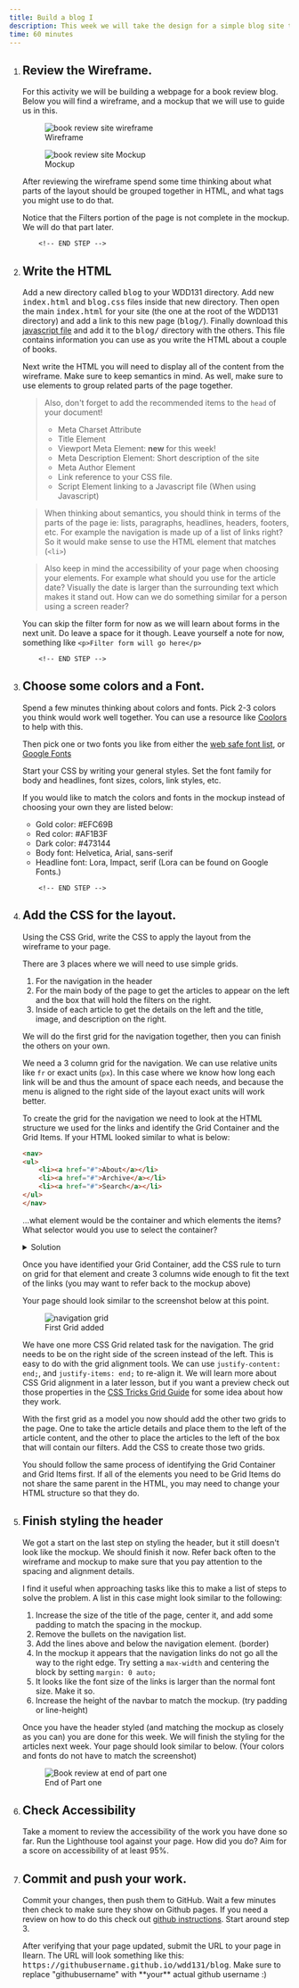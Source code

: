 ```yaml
---
title: Build a blog I
description: This week we will take the design for a simple blog site that you developed in this week's <a href="https://byui-cit.github.io/learning-modules/modules/design/design-basics/ponder1/">Design a Book Review Site</a> activity and build it with HTML and CSS.
time: 60 minutes
---
```


<ol >
<li>
		<!-- START STEP -->
		<h2>Review the Wireframe.</h2>
		<p>
			For this activity we will be building a webpage for a book review
			blog. Below you will find a wireframe, and a mockup that we will
			use to guide us in this.
			</p>
			<div class="fig-block">
		<figure>
			<img
				src="https://byui-cit.github.io/learning-modules/img/design-wireframe-final.png"
				alt="book review site wireframe"
			/>
			<figcaption>Wireframe</figcaption>
		</figure>
		<figure>
			<img
				src="/assets/images/book-review-mockup.jpeg"
				alt="book review site Mockup"
			/>
			<figcaption>Mockup</figcaption>
		</figure>
		</div>
		<p>
			After reviewing the wireframe spend some time thinking about what
			parts of the layout should be grouped together in HTML, and what
			tags you might use to do that.
		</p>
		<p class="callout">
			Notice that the Filters portion of the page is not complete in the
			mockup. We will do that part later.
		</p>

		<!-- END STEP -->
</li>
<li>
		<!-- START STEP -->
		<h2>Write the HTML</h2>
		<p>
			Add a new directory called <kbd>blog</kbd> to your WDD131
			directory. Add new <kbd>index.html</kbd> and
			<kbd>blog.css</kbd> files inside that new directory. Then open the
			main <kbd>index.html</kbd> for your site (the one at the root of
			the WDD131 directory) and add a link to this new page
			(<kbd>blog/</kbd>). Finally download this
			<a href="/examples/blog/articles.js">javascript file</a> and add
			it to the <kbd>blog/</kbd> directory with the others. This file
			contains information you can use as you write the HTML about a
			couple of books.
		</p>
		<p>
			Next write the HTML you will need to display all of the content
			from the wireframe. Make sure to keep semantics in mind. As well,
			make sure to use elements to group related parts of the page
			together.
		</p>

> Also, don't forget to add the recommended items to the `head` of your document!
>
> - Meta Charset Attribute
> - Title Element
> - Viewport Meta Element: **new** for this week!
> - Meta Description Element: Short description of the site
> - Meta Author Element
> - Link reference to your CSS file.
> - Script Element linking to a Javascript file (When using Javascript)

> When thinking about semantics, you should think in terms of the parts of the page ie: lists, paragraphs, headlines, headers, footers, etc. For example the navigation is made up of a list of links right? So it would make sense to use the HTML element that matches (`<li>`)

>Also keep in mind the accessibility of your page when choosing your elements. For example what should you use for the article date? Visually the date is larger than the surrounding text which makes it stand out. How can we do something similar for a person using a screen reader?</p>

You can skip the filter form for now as we will learn about forms in the next unit. Do leave a space for it though. Leave yourself a note for now, something like `<p>Filter form will go here</p>`

		<!-- END STEP -->
</li>
<li>
		<!-- START STEP -->
		<h2>Choose some colors and a Font.</h2>
<p>
			Spend a few minutes thinking about colors and fonts. Pick 2-3
			colors you think would work well together. You can use a resource
			like <a href="https://coolors.co" target="_blank">Coolors</a> to
			help with this.
		</p>
		<p>
			Then pick one or two fonts you like from either the
			<a href="https://blog.hubspot.com/website/web-safe-html-css-fonts"
				>web safe font list</a
			>, or <a href="https://fonts.google.com">Google Fonts</a>
		</p>
		<p>
			Start your CSS by writing your general styles. Set the font family
			for body and headlines, font sizes, colors, link styles, etc.
		</p>
		<div class="callout">
			<p>
				If you would like to match the colors and fonts in the mockup
				instead of choosing your own they are listed below:
			</p>
			<ul>
				<li>Gold color: #EFC69B</li>
				<li>Red color: #AF1B3F</li>
				<li>Dark color: #473144</li>
				<li>Body font: Helvetica, Arial, sans-serif</li>
				<li>
					Headline font: Lora, Impact, serif (Lora can be found on
					Google Fonts.)
				</li>
			</ul>
		</div>

		<!-- END STEP -->
</li>
<li>
		<!-- START STEP -->
		<h2>Add the CSS for the layout.</h2>
		<p>
			Using the CSS Grid, write the CSS to
			apply the layout from the wireframe to your page.
		</p>
		<p>There are 3 places where we will need to use simple grids.</p>
		<ol>
			<li>For the navigation in the header</li>
			<li>
				For the main body of the page to get the articles to appear on
				the left and the box that will hold the filters on the right.
			</li>
			<li>
				Inside of each article to get the details on the left and the
				title, image, and description on the right.
			</li>
		</ol>
		<p>
			We will do the first grid for the navigation together, then you
			can finish the others on your own.
		</p>
		<p>
			We need a 3 column grid for the navigation. We can use relative
			units like <code>fr</code> or exact units (<code>px</code>). In
			this case where we know how long each link will be and thus the
			amount of space each needs, and because the menu is aligned to the
			right side of the layout exact units will work better.
		</p>
		<p>
			To create the grid for the navigation we need to look at the HTML
			structure we used for the links and identify the Grid Container
			and the Grid Items. If your HTML looked similar to what is below:
		</p>

```html
<nav>
<ul>
	<li><a href="#">About</a></li>
	<li><a href="#">Archive</a></li>
	<li><a href="#">Search</a></li>
</ul>
</nav>
```

<p>
			...what element would be the container and which elements the items?
			What selector would you use to select the container?
		</p>
<details>
			<summary>Solution</summary>
			<p>
				Container would be the <code>ul</code>, the items would be the
				<code>li</code>. For a selector you could use something like
				<code>nav > ul</code>, OR you could add a class directly to the
				UL and use that class for a selector. IE
				<code>&lt;ul class="main-nav"&gt;</code>, and then
				<code>.main-nav</code> as the selector.
			</p>
			<p>
				You may need to adjust this based on how close your HTML for the
				navigation is to the code above.
			</p>
		</details>
<p>
			Once you have identified your Grid Container, add the CSS rule to
			turn on grid for that element and create 3 columns wide enough to
			fit the text of the links (you may want to refer back to the
			mockup above)
		</p>
<p>
			Your page should look similar to the screenshot below at this
			point.
		</p>
		<div class="fig-block">
<figure>
			<img
				src="/assets/images/book-review-nav-started.jpeg"
				alt="navigation grid"
			/>
			<figcaption>First Grid added</figcaption>
		</figure>
		</div>
<p>
			We have one more CSS Grid related task for the navigation. The grid
			needs to be on the right side of the screen instead of the left.
			This is easy to do with the grid alignment tools. We can use
			<code>justify-content: end;</code>, and
			<code>justify-items: end;</code> to re-align it. We will learn
			more about CSS Grid alignment in a later lesson, but if you want a
			preview check out those properties in the
			<a href="https://css-tricks.com/snippets/css/complete-guide-grid/"
				>CSS Tricks Grid Guide</a
			>
			for some idea about how they work.
		</p>
		<p>
			With the first grid as a model you now should add the other two
			grids to the page. One to take the article details and place them
			to the left of the article content, and the other to place the
			articles to the left of the box that will contain our filters. Add
			the CSS to create those two grids.
		</p>
		<p>
			You should follow the same process of identifying the Grid Container and Grid Items first. If all of the elements you need to
			be Grid Items do not share the same parent in the HTML, you may
			need to change your HTML structure so that they do.
		</p>
		<!-- END STEP -->
</li>
<li>
		<!-- START STEP -->
<h2>Finish styling the header</h2>
<p>
			We got a start on the last step on styling the header, but it
			still doesn't look like the mockup. We should finish it now. Refer
			back often to the wireframe and mockup to make sure that you pay
			attention to the spacing and alignment details.
		</p>
<p>
			I find it useful when approaching tasks like this to make a list
			of steps to solve the problem. A list in this case might look
			similar to the following:
		</p>
<ol>
			<li>
				Increase the size of the title of the page, center it, and add
				some padding to match the spacing in the mockup.
			</li>
			<li>Remove the bullets on the navigation list.</li>
			<li>
				Add the lines above and below the navigation element. (border)
			</li>
			<li>
				In the mockup it appears that the navigation links do not go all
				the way to the right edge. Try setting a
				<code>max-width</code> and centering the block by setting
				<code>margin: 0 auto;</code>
			</li>
			<li>
				It looks like the font size of the links is larger than the
				normal font size. Make it so.
			</li>
			<li>
				Increase the height of the navbar to match the mockup. (try
				padding or line-height)
			</li>
		</ol>
<p>
			Once you have the header styled (and matching the mockup as
			closely as you can) you are done for this week. We will finish the
			styling for the articles next week. Your page should look similar
			to below. (Your colors and fonts do not have to match the
			screenshot)
		</p>
		<div class="fig-block">
<figure>
			<img
				src="/assets/images/book-review-part-1.jpeg"
				alt="Book review at end of part one"
			/>
			<figcaption>End of Part one</figcaption>
		</figure>
		</div>
		<!-- END STEP -->
</li>
<li>
<!-- START STEP -->
<h2>Check Accessibility</h2>

Take a moment to review the accessibility of the work you have done so far. Run the Lighthouse tool against your page. How did you do?  Aim for a score on accessibility of at least 95%.

<!-- END STEP -->
</li>
<li>
<!-- START STEP -->
<h2>Commit and push your work.</h2>
<p>
			Commit your changes, then push them to GitHub. Wait a few minutes
			then check to make sure they show on Github pages. If you need a
			review on how to do this check out
			<a
				href="https://byui-cit.github.io/learning-modules/modules/general/hosting-git-gihub/ponder2/"
				>github instructions</a
			>. Start around step 3.
		</p>
<p>
			After verifying that your page updated, submit the URL to your
			page in Ilearn. The URL will look something like this:
			<kbd>https://githubusername.github.io/wdd131/blog</kbd>. Make sure to
			replace "githubusername" with **your** actual github username :)
		</p>
<!-- END STEP -->
</li>
</ol>
